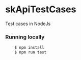 # skApiTestCases

Test cases in NodeJs

### Running locally

```bash
    $ npm install
    $ npm run test
```
